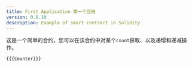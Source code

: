 ```yaml
---
title: First Application 第一个应用
version: 0.8.10
description: Example of smart contract in Solidity
---
```


这是一个简单的合约，您可以在该合约中对某个`count`获取、以及递增和递减操作。

```solidity
{{{Counter}}}
```
